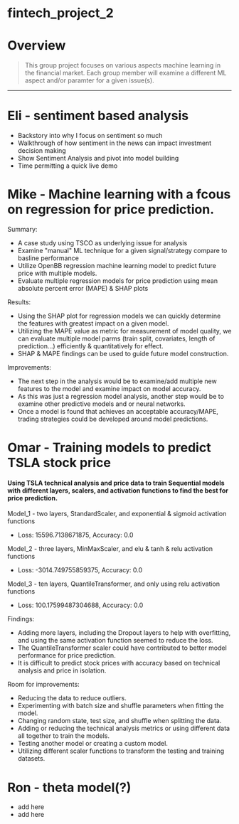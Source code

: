 # fintech_project_2


# Overview
> This group project focuses on various aspects machine learning in the financial market. Each group member will examine a different ML aspect and/or paramter for a given issue(s).
***
# Eli - sentiment based analysis
* Backstory into why I focus on sentiment so much
* Walkthrough of how sentiment in the news can impact investment decision making
* Show Sentiment Analysis and pivot into model building
* Time permitting a quick live demo

# Mike - Machine learning with a fcous on regression for price prediction.
Summary:
* A case study using TSCO as underlying issue for analysis
* Examine "manual" ML technique for a given signal/strategy compare to basline performance
* Utilize OpenBB regression machine learning model to predict future price with multiple models.
* Evaluate multiple regression models for price prediction using mean absolute percent error (MAPE) & SHAP plots

Results:
* Using the SHAP plot for regression models we can quickly determine the features with greatest impact on a given model.
* Utilizing the MAPE value as metric for measurement of model quality, we can evaluate multiple model parms (train split, covariates, length of prediction...) efficiently & quantitatively for effect.
* SHAP & MAPE findings can be used to guide future model construction.

Improvements:
* The next step in the analysis would be to examine/add multiple new features to the model and examine impact on model accuracy.
* As this was just a regression model analysis, another step would be to examine other predictive models and or neural networks.
* Once a model is found that achieves an acceptable accuracy/MAPE, trading strategies could be developed around model predictions.

# Omar - Training models to predict TSLA stock price
#### Using TSLA technical analysis and price data to train Sequential models with different layers, scalers, and activation functions to find the best for price prediction.
Model_1 - two layers, StandardScaler, and exponential & sigmoid activation functions

* Loss: 15596.7138671875, Accuracy: 0.0

Model_2 - three layers, MinMaxScaler, and elu & tanh & relu activation functions

* Loss: -3014.749755859375, Accuracy: 0.0

Model_3 - ten layers, QuantileTransformer, and only using relu activation functions

* Loss: 100.17599487304688, Accuracy: 0.0

Findings:
* Adding more layers, including the Dropout layers to help with overfitting, and using the same activation function seemed to reduce the loss.
* The QuantileTransformer scaler could have contributed to better model performance for price prediction.
* It is difficult to predict stock prices with accuracy based on technical analysis and price in isolation.

Room for improvements:
* Reducing the data to reduce outliers.
* Experimenting with batch size and shuffle parameters when fitting the model.
* Changing random state, test size, and shuffle when splitting the data.
* Adding or reducing the technical analysis metrics or using different data all together to train the models.
* Testing another model or creating a custom model.
* Utilizing different scaler functions to transform the testing and training datasets.

# Ron - theta model(?)
* add here 
* add here